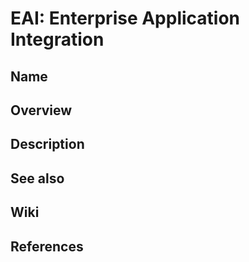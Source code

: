 # EAI: Enterprise Application Integration

## Name

## Overview

## Description

## See also

## Wiki

## References
